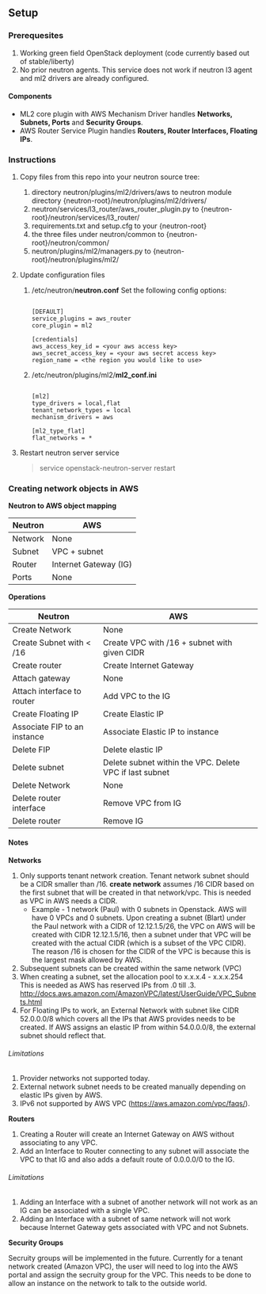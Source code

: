 ## Setup

### Prerequesites
1. Working green field OpenStack deployment (code currently based out of stable/liberty)
2. No prior neutron agents. This service does not work if neutron l3 agent and ml2 drivers are already configured.

#### Components
- ML2 core plugin with AWS Mechanism Driver handles **Networks, Subnets, Ports** and **Security Groups**.
- AWS Router Service Plugin handles **Routers, Router Interfaces, Floating IPs**.

### Instructions
1. Copy files from this repo into your neutron source tree:
    1. directory neutron/plugins/ml2/drivers/aws to neutron module directory {neutron-root}/neutron/plugins/ml2/drivers/
    2. neutron/services/l3_router/aws_router_plugin.py to {neutron-root}/neutron/services/l3_router/
    3. requirements.txt and setup.cfg to your {neutron-root}
    4. the three files under neutron/common to {neutron-root}/neutron/common/
    5. neutron/plugins/ml2/managers.py to {neutron-root}/neutron/plugins/ml2/

2. Update configuration files
    1. /etc/neutron/**neutron.conf** Set the following config options:
        ```

        [DEFAULT]
        service_plugins = aws_router
        core_plugin = ml2

        [credentials]
        aws_access_key_id = <your aws access key>
        aws_secret_access_key = <your aws secret access key>
        region_name = <the region you would like to use>
        ```

    2. /etc/neutron/plugins/ml2/**ml2_conf.ini**

        ```

        [ml2]
        type_drivers = local,flat
        tenant_network_types = local
        mechanism_drivers = aws

        [ml2_type_flat]
        flat_networks = *
        ```

3. Restart neutron server service
    > service openstack-neutron-server restart

### Creating network objects in AWS

**Neutron to AWS object mapping**

|     Neutron     |        AWS       |
| --------------- | ---------------- |
|     Network     |     None         |
|     Subnet      |   VPC + subnet   |
|     Router      | Internet Gateway (IG) |
|     Ports       |     None         |

**Operations**

|     Neutron     |        AWS       |
| --------------- | ---------------- |
| Create Network  |     None         |
| Create Subnet with < /16 |  Create VPC with /16 + subnet with given CIDR |
| Create router   |  Create Internet Gateway |
| Attach gateway  | None |
| Attach interface to router | Add VPC to the IG |
| Create Floating IP | Create Elastic IP |
| Associate FIP to an instance | Associate Elastic IP to instance |
| Delete FIP | Delete elastic IP |
| Delete subnet | Delete subnet within the VPC. Delete VPC if last subnet |
| Delete Network | None |
| Delete router interface | Remove VPC from IG |
| Delete router | Remove IG |

#### Notes

**Networks**

1. Only supports tenant network creation. Tenant network subnet should be a CIDR smaller than /16. **create network** assumes /16 CIDR based on the first subnet that will be created in that network/vpc. This is needed as VPC in AWS needs a CIDR.
    - Example - 1 network (Paul) with 0 subnets in Openstack. AWS will have 0 VPCs and 0 subnets. Upon creating a subnet (Blart) under the Paul network with a CIDR of 12.12.1.5/26, the VPC on AWS will be created with CIDR 12.12.1.5/16, then a subnet under that VPC will be created with the actual CIDR (which is a subset of the VPC CIDR). The reason /16 is chosen for the CIDR of the VPC is because this is the largest mask allowed by AWS.
2. Subsequent subnets can be created within the same network (VPC)
3. When creating a subnet, set the allocation pool to x.x.x.4 - x.x.x.254 This is needed as AWS has reserved IPs from .0 till .3. http://docs.aws.amazon.com/AmazonVPC/latest/UserGuide/VPC_Subnets.html
4. For Floating IPs to work, an External Network with subnet like CIDR 52.0.0.0/8 which covers all the IPs that AWS provides needs to be created. If AWS assigns an elastic IP from within 54.0.0.0/8, the external subnet should reflect that.

###### Limitations

1. Provider networks not supported today.
2. External network subnet needs to be created manually depending on elastic IPs given by AWS.
3. IPv6 not supported by AWS VPC (https://aws.amazon.com/vpc/faqs/).

**Routers**

1. Creating a Router will create an Internet Gateway on AWS without associating to any VPC.
2. Add an Interface to Router connecting to any subnet will associate the VPC to that IG and also adds a default route of 0.0.0.0/0 to the IG.

###### Limitations

1. Adding an Interface with a subnet of another network will not work as an IG can be associated with a single VPC.
2. Adding an Interface with a subnet of same network will not work because Internet Gateway gets associated with VPC and not Subnets.

**Security Groups**

Secruity groups will be implemented in the future. Currently for a tenant network created (Amazon VPC), the user will need to log into the AWS portal and assign the secruity group for the VPC. This needs to be done to allow an instance on the network  to talk to the outside world.

